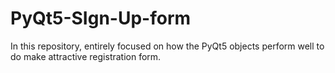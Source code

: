# PyQt5-SIgn-Up-form
In this repository, entirely focused on how the PyQt5 objects perform well to do make attractive registration form.

